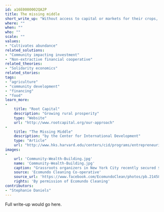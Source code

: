 ```yaml
---
id: a16E0000002QA2P
title: The missing middle
short_write_up: "Without access to capital or markets for their crops, millions of small farmers in the developing world are trapped in a cycle of poverty. Small businesses, nonprofits and cooperatives that connect producers and consumers are often too big for microfinance but too small or risky for conventional banks — they are in “the missing middle” of developing-world finance. A number of innovative efforts — the nonprofit social investment fund Root Capital, out of Cambridge, MA, for example — are stepping into that missing middle, growing rural prosperity in poor, ecologically vulnerable places by lending capital, delivering financial training, and strengthening market connections for rural businesses."
where: ""
when: ""
who: ""
scale: ""
values:
- "Cultivates abundance"
related_solutions:
- "Community impacting investment"
- "Non-extractive financial cooperative"
related_theories:
- "Solidarity economics"
related_stories:
tags:
- "agriculture"
- "community development"
- "financing"
- "food"
learn_more:
-
    title: "Root Capital"
    description: "Growing rural prosperity"
    type: "Website"
    url: "http://www.rootcapital.org/our-approach"
-
    title: "The Missing Middle"
    description: "by the Center for International Development"
    type: "Article"
    url: "http://www.hks.harvard.edu/centers/cid/programs/entrepreneurial-finance-lab-research-initiative/the-missing-middle"
images:
-
    url: 'Community-Wealth-Building.jpg'
    name: 'Community-Wealth-Building.jpg' 
    caption: "Grassroots organizers in New York City recently secured $1.2 million in funding from the city council for a key component of community wealth building: the development of worker cooperatives."
    source: 'Ecomundo Cleaning Co-operative'
    source_url: 'https://www.facebook.com/EcomundoClean/photos/pb.214582215279233.-2207520000.1409980196./642307309173386/?type=3&theater'
    rights: 'By permission of Ecomundo Cleaning'
contributors:
- "Stephanie Daniels"
---
```

Full write-up would go here.
